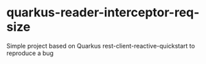 # quarkus-reader-interceptor-req-size
Simple project based on Quarkus rest-client-reactive-quickstart to reproduce a bug
